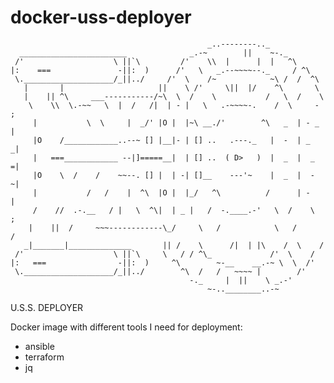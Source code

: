 # docker-uss-deployer

                                                _..--------.._
      ________________________              _.-~        ||    ~-._
     /'                    \ ||`\         /'    \\  |      |  |   ^\
    |:    ===               -||:  )      /'   \   _.--~~~~--._     / ^\
     \.____________________/_||../     /'  \    /~            ~\ /  /  ^\
       |       |                     ||    \ /'     \||  |/    ^\       \
       |    || ^\     ___-----------/~\  \  /    \           /   \  /    \
        \    \\  \.-~~   \  |  /   /|  | - |   \   .-~~~~-.    /  \     - ;
         |           \  \     |  _/' |O |  |~\ __./'        ^\   _  | - _  |
         |O    /____________..--~ [] |__|- | [] ..   .---._   |  -  | _   _|
         |   ===____________ --|]=====__|  | [] ..  ( D>   )  |  _  |  _  =|
         |O    \  /    /    ~~--. [] |  | -| []__    ---'~    |  _  |  -  ~|
         |           /   /    |  ^\  |O |  |_/   ^\          /      | -    |
         /    //  .-.__   / |   \  ^\|  | _ |   /  -.____.-'   \  /    \  ;
        |    ||  /     ~~~------------\_/     \   /            \   /      /
       _|_______|______________       || /    \      /|  | |\    /  \    /
     /'                    \ ||`\     \   / / ^\_             /'  \    /
    |:   ===                -||:  )     ^\        ~-__    __.-~ \  \  /'
     \.____________________/_||../        ^\  /   /   ~~~~ |        /'
                                            -._     |  ||    \ _.-'
                                                ~-..________..-~
U.S.S. DEPLOYER

Docker image with different tools I need for deployment:

- ansible
- terraform
- jq
